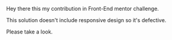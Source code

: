 Hey there this my contribution in Front-End mentor challenge.

This solution doesn't include responsive design so it's defective.


Please take a look.
